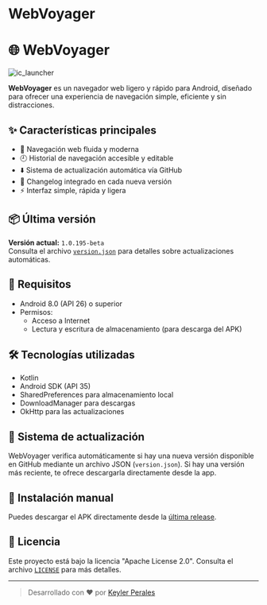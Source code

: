 # WebVoyager
# 🌐 WebVoyager

![ic_launcher](https://github.com/user-attachments/assets/c3844edd-53a4-48c0-8d8b-fdb685f0fc5a)


**WebVoyager** es un navegador web ligero y rápido para Android, diseñado para ofrecer una experiencia de navegación simple, eficiente y sin distracciones.

## ✨ Características principales

- 🔎 Navegación web fluida y moderna
- 🕘 Historial de navegación accesible y editable
- ⬇️ Sistema de actualización automática vía GitHub
- 📜 Changelog integrado en cada nueva versión
- ⚡ Interfaz simple, rápida y ligera

## 📦 Última versión

**Versión actual:** `1.0.195-beta`  
Consulta el archivo [`version.json`](https://raw.githubusercontent.com/KeylerPerales/WebVoyager/main/version.json) para detalles sobre actualizaciones automáticas.

## 📱 Requisitos

- Android 8.0 (API 26) o superior
- Permisos:  
  - Acceso a Internet  
  - Lectura y escritura de almacenamiento (para descarga del APK)

## 🛠️ Tecnologías utilizadas

- Kotlin
- Android SDK (API 35)
- SharedPreferences para almacenamiento local
- DownloadManager para descargas
- OkHttp para las actualizaciones

## 🔄 Sistema de actualización

WebVoyager verifica automáticamente si hay una nueva versión disponible en GitHub mediante un archivo JSON (`version.json`). Si hay una versión más reciente, te ofrece descargarla directamente desde la app.

## 🚀 Instalación manual

Puedes descargar el APK directamente desde la [última release](https://github.com/KeylerPerales/WebVoyager/releases).

## 📝 Licencia

Este proyecto está bajo la licencia "Apache License 2.0". Consulta el archivo [`LICENSE`](LICENSE) para más detalles.

---

> Desarrollado con ❤️ por [Keyler Perales](https://github.com/KeylerPerales)
